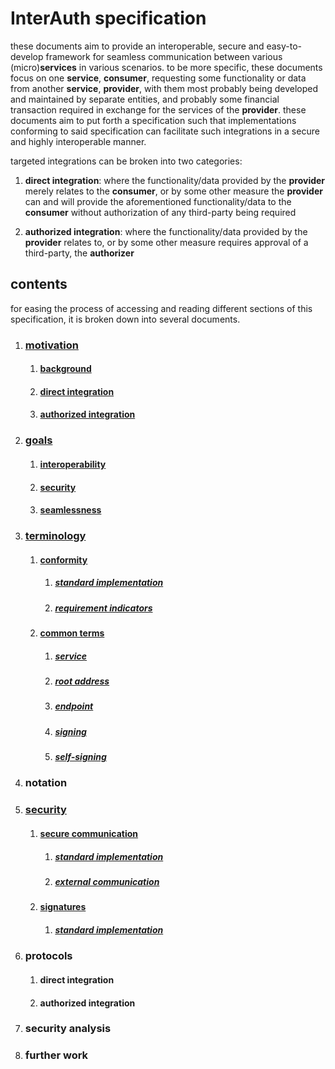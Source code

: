 # InterAuth specification

these documents aim to provide an interoperable, secure and easy-to-develop framework for seamless communication between various (micro)**services** in various scenarios. to be more specific, these documents focus on one **service**, **consumer**, requesting some functionality or data from another **service**, **provider**, with them most probably being developed and maintained by separate entities, and probably some financial transaction required in exchange for the services of the **provider**. these documents aim to put forth a specification such that implementations conforming to said specification can facilitate such integrations in a secure and highly interoperable manner.

targeted integrations can be broken into two categories:

1. **direct integration**: where the functionality/data provided by the **provider** merely relates to the **consumer**, or by some other measure the **provider** can and will provide the aforementioned functionality/data to the **consumer** without authorization of any third-party being required

1. **authorized integration**: where the functionality/data provided by the **provider** relates to, or by some other measure requires approval of a third-party, the **authorizer**

## contents

for easing the process of accessing and reading different sections of this specification, it is broken down into several documents.


1. ### [motivation](MOTIVATION.md)
    1. #### [background](MOTIVATION.md#background)
    1. #### [direct integration](MOTIVATION.md#direct-integration)
    1. #### [authorized integration](MOTIVATION.md#authorized-integration)
1. ### [goals](GOALS.md)
    1. #### [interoperability](GOALS.md#interoperability)
    1. #### [security](GOALS.md#security)
    1. #### [seamlessness](GOALS.md#seamlessness)
1. ### [terminology](TERMINOLOGY.md)
    1. #### [conformity](TERMINOLOGY.md#conformity)
        1. ##### [standard implementation](TERMINOLOGY.md#standard-implementation)
        1. ##### [requirement indicators](TERMINOLOGY.md#requirement-indicators)
    1. #### [common terms](TERMINOLOGY.md#common-terms)
        1. ##### [service](TERMINOLOGY.md#service)
        1. ##### [root address](TERMINOLOGY.md#root-address)
        1. ##### [endpoint](TERMINOLOGY.md#endpoint)
        1. ##### [signing](TERMINOLOGY.md#signing)
        1. ##### [self-signing](TERMINOLOGY.md#self-signing)
1. ### notation
1. ### [security](SECURITY.md)
    1. #### [secure communication](SECURITY.md#secure-communication-channel)
        1. ##### [standard implementation](SECURITY.md#standard-implementation)
        1. ##### [external communication](SECURITY.md#external-communication)
    1. #### [signatures](SECURITY.md#signatures)
        1. ##### [standard implementation](SECURITY.md#standard-implementation-1)
1. ### protocols
    1. #### direct integration
    1. #### authorized integration
1. ### security analysis
1. ### further work
